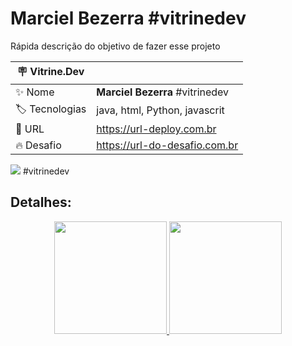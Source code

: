 # Marciel Bezerra #vitrinedev

Rápida descrição do objetivo de fazer esse projeto

| :placard: Vitrine.Dev |     |
| -------------  | --- |
| :sparkles: Nome        | **Marciel Bezerra** #vitrinedev
| :label: Tecnologias | java, html, Python, javascrit
| :rocket: URL         | https://url-deploy.com.br
| :fire: Desafio     | https://url-do-desafio.com.br

<!-- Inserir imagem com a #vitrinedev ao final do link -->
![](https://avatars.githubusercontent.com/u/85890446?s=500&v=400) #vitrinedev

## Detalhes:

<div align="center" dir="auto">
  <a href="https://github.com/MarcieL-Bezerra">
<img height="180em" src="https://github-readme-stats.vercel.app/api?username=marciel-bezerra&count_private=true&show_icons=true&theme=nightowl" style="max-width: 100%;"/>


<img height="180em" src="https://github-readme-stats.vercel.app/api/top-langs/?username=marciel-bezerra&hide=Tex,Batchfile&amp;langs_count=5&amp;theme=nightowl" style="max-width: 100%;">
</a></div><a href="https://github.com/MarcieL-Bezerra">
